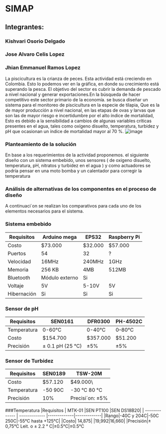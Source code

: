 # SIMAP
## Integrantes:
### Kishvari Osorio Delgado
### Jose Alvaro Celis Lopez
### Jhian Emmanuel Ramos Lopez


La piscicultura es la crianza de peces.   Esta  actividad  está creciendo en Colombia.   Esto  lo podemos ver   en la gráfica, en donde  su crecimiento  está superando la pesca.    El objetivo  del sector es cubrir  la demanda  de   pescado  a nivel nacional y  generar   exportaciones.En la búsqueda  de hacer competitivo   este sector  primario de la economía. se busca  diseñar un sistema para el monitoreo de piscicultura en  la  especie  de  tilapia,  Que  es la de mayor producción  a  nivel nacional,  en las etapas    de ovas  y larvas que son las de   mayor riesgo e incertidumbre por el alto índice de mortalidad,   Esto  es debido a la sensibilidad a cambios de algunas variables críticas presentes en el agua, tales como oxígeno disuelto, temperatura, turbidez y pH que ocasionan un índice de mortalidad mayor al 70 %. 
![image](https://user-images.githubusercontent.com/70378208/161796310-63fd967b-5a00-49f2-ba95-e944b327d9ab.png)

### Planteamiento de  la solución 


En base a los requerimientos de  la actividad proponemos. el siguiente  diseño   con un sistema  embebido,  unos sensores ( de oxigeno disuelto, temperatura, pH, nitratos y turbidez  en el agua )   y  como actuadores  se podría pensar en una moto  bomba  y  un calentador  para corregir  la temperatura    



### Análisis de  alternativas de los  componentes en el proceso de diseño  


A continuaci´on se realizan los comparativos para cada uno de los elementos
necesarios para el sistema.

### Sistema embebido
|Requisitos  | Arduino mega | EPS32| Raspberry Pi|
| ------------- | ------------- |-------------|-------------|
| Costo | $73.000  | $32.000 | $57.000|
| Puertos | 54  | 32 | ?|
|Velocidad| 16MHz|240MHz| 1GHz|
|Memoria| 256 KB|4MB|512MB|No|
|Bluetooth|Módulo externo|Si
|Voltaje|5V| 5-10V|5V
|Hibernación|Si|Si| Si  |

### Sensor de pH
|Requisitos  | SEN0161 | DFR0300| PH-4502C|
| ------------- | ------------- |-------------|-------------|
|Temperatura|0-60°C|0-40°C|0–80°C|
|Costo|$154.700|$357.000|$51.200|
|Precisión|± 0.1 pH (25 ℃)| ±5%|±5%|

### Sensor de Turbidez

|Requisitos  | SEN0189 | TSW-20M|
| ------------- | ------------- |-------------|
|Costo| $57.120| $49.000\
|Temperatura|-50 90C| -30 °C 80 °C|
|Precisión| 10%|Precisi´on: ±5%|

###Temperatura
|Requisitos  | MTK-01   |SEN PT100 |SEN DS18B20|
| ------------- | ------------- |-------------|-------------|
|Rango|-40C y 204C|-50C 250C|-55°C hasta +125°C|
|Costo| 14,875| |19,992|16,660|
|Precisión|± 0,75°C Leit. o ± 2.2 ° C|±0.5°C|±0.5°C




